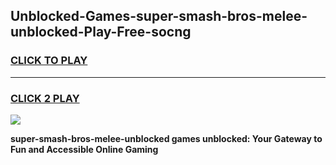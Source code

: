 
## Unblocked-Games-super-smash-bros-melee-unblocked-Play-Free-socng
<h3>
<a href="https://premium76.site?title=super-smash-bros-melee-unblocked&ref=20M">CLICK TO PLAY</a></h3>
<hr>

<h3>
<a href="https://premium76.site?title=super-smash-bros-melee-unblocked&ref=20M">CLICK 2 PLAY</a>
  
</h3>

<a href="https://premium76.site?title=super-smash-bros-melee-unblocked&ref=19M"><img src="https://clearcache.store/games.png"></a>


**super-smash-bros-melee-unblocked games unblocked: Your Gateway to Fun and Accessible Online Gaming**

